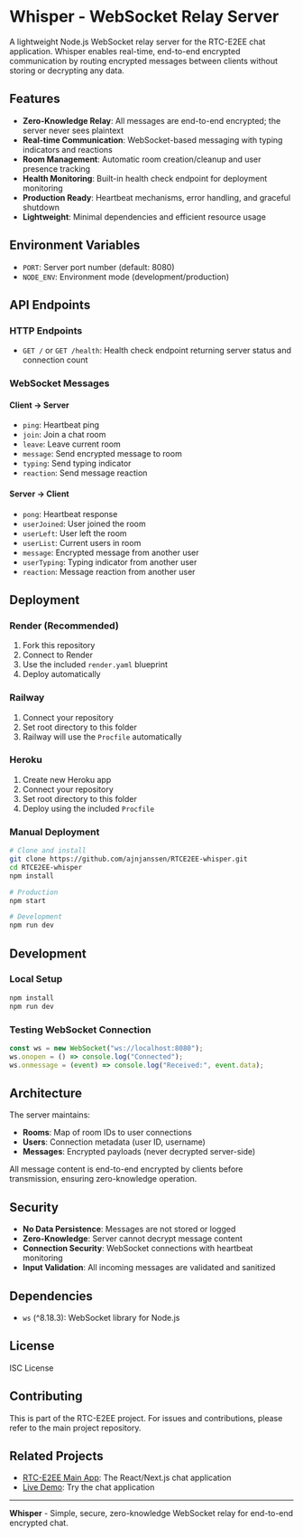 # Whisper - WebSocket Relay Server

A lightweight Node.js WebSocket relay server for the RTC-E2EE chat application. Whisper enables real-time, end-to-end encrypted communication by routing encrypted messages between clients without storing or decrypting any data.

## Features

- **Zero-Knowledge Relay**: All messages are end-to-end encrypted; the server never sees plaintext
- **Real-time Communication**: WebSocket-based messaging with typing indicators and reactions
- **Room Management**: Automatic room creation/cleanup and user presence tracking
- **Health Monitoring**: Built-in health check endpoint for deployment monitoring
- **Production Ready**: Heartbeat mechanisms, error handling, and graceful shutdown
- **Lightweight**: Minimal dependencies and efficient resource usage

## Environment Variables

- `PORT`: Server port number (default: 8080)
- `NODE_ENV`: Environment mode (development/production)

## API Endpoints

### HTTP Endpoints

- `GET /` or `GET /health`: Health check endpoint returning server status and connection count

### WebSocket Messages

#### Client → Server

- `ping`: Heartbeat ping
- `join`: Join a chat room
- `leave`: Leave current room
- `message`: Send encrypted message to room
- `typing`: Send typing indicator
- `reaction`: Send message reaction

#### Server → Client

- `pong`: Heartbeat response
- `userJoined`: User joined the room
- `userLeft`: User left the room
- `userList`: Current users in room
- `message`: Encrypted message from another user
- `userTyping`: Typing indicator from another user
- `reaction`: Message reaction from another user

## Deployment

### Render (Recommended)

1. Fork this repository
2. Connect to Render
3. Use the included `render.yaml` blueprint
4. Deploy automatically

### Railway

1. Connect your repository
2. Set root directory to this folder
3. Railway will use the `Procfile` automatically

### Heroku

1. Create new Heroku app
2. Connect your repository
3. Set root directory to this folder
4. Deploy using the included `Procfile`

### Manual Deployment

```bash
# Clone and install
git clone https://github.com/ajnjanssen/RTCE2EE-whisper.git
cd RTCE2EE-whisper
npm install

# Production
npm start

# Development
npm run dev
```

## Development

### Local Setup

```bash
npm install
npm run dev
```

### Testing WebSocket Connection

```javascript
const ws = new WebSocket("ws://localhost:8080");
ws.onopen = () => console.log("Connected");
ws.onmessage = (event) => console.log("Received:", event.data);
```

## Architecture

The server maintains:

- **Rooms**: Map of room IDs to user connections
- **Users**: Connection metadata (user ID, username)
- **Messages**: Encrypted payloads (never decrypted server-side)

All message content is end-to-end encrypted by clients before transmission, ensuring zero-knowledge operation.

## Security

- **No Data Persistence**: Messages are not stored or logged
- **Zero-Knowledge**: Server cannot decrypt message content
- **Connection Security**: WebSocket connections with heartbeat monitoring
- **Input Validation**: All incoming messages are validated and sanitized

## Dependencies

- `ws` (^8.18.3): WebSocket library for Node.js

## License

ISC License

## Contributing

This is part of the RTC-E2EE project. For issues and contributions, please refer to the main project repository.

## Related Projects

- [RTC-E2EE Main App](https://github.com/ajnjanssen/RTCE2EE): The React/Next.js chat application
- [Live Demo](https://rtc-e2ee.netlify.app/): Try the chat application

---

**Whisper** - Simple, secure, zero-knowledge WebSocket relay for end-to-end encrypted chat.
